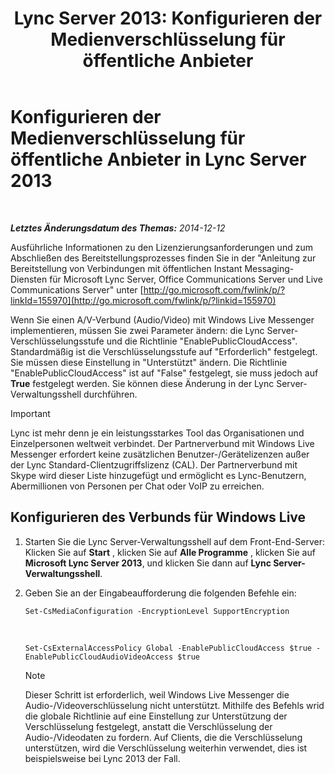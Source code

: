 ﻿---
title: 'Lync Server 2013: Konfigurieren der Medienverschlüsselung für öffentliche Anbieter'
TOCTitle: Konfigurieren der Medienverschlüsselung für öffentliche Anbieter
ms:assetid: a95814cf-c5a9-4652-8ffc-c469a2653153
ms:mtpsurl: https://technet.microsoft.com/de-de/library/JJ205149(v=OCS.15)
ms:contentKeyID: 49295034
ms.date: 05/19/2016
mtps_version: v=OCS.15
ms.translationtype: HT
---

# Konfigurieren der Medienverschlüsselung für öffentliche Anbieter in Lync Server 2013

 

_**Letztes Änderungsdatum des Themas:** 2014-12-12_

Ausführliche Informationen zu den Lizenzierungsanforderungen und zum Abschließen des Bereitstellungsprozesses finden Sie in der "Anleitung zur Bereitstellung von Verbindungen mit öffentlichen Instant Messaging-Diensten für Microsoft Lync Server, Office Communications Server und Live Communications Server" unter [http://go.microsoft.com/fwlink/p/?linkId=155970](http://go.microsoft.com/fwlink/p/?linkid=155970)

Wenn Sie einen A/V-Verbund (Audio/Video) mit Windows Live Messenger implementieren, müssen Sie zwei Parameter ändern: die Lync Server-Verschlüsselungsstufe und die Richtlinie "EnablePublicCloudAccess". Standardmäßig ist die Verschlüsselungsstufe auf "Erforderlich" festgelegt. Sie müssen diese Einstellung in "Unterstützt" ändern. Die Richtlinie "EnablePublicCloudAccess" ist auf "False" festgelegt, sie muss jedoch auf **True** festgelegt werden. Sie können diese Änderung in der Lync Server-Verwaltungsshell durchführen.


> [!IMPORTANT]
> Lync ist mehr denn je ein leistungsstarkes Tool das Organisationen und Einzelpersonen weltweit verbindet. Der Partnerverbund mit Windows Live Messenger erfordert keine zusätzlichen Benutzer-/Gerätelizenzen außer der Lync Standard-Clientzugriffslizenz (CAL). Der Partnerverbund mit Skype wird dieser Liste hinzugefügt und ermöglicht es Lync-Benutzern, Abermillionen von Personen per Chat oder VoIP zu erreichen.



## Konfigurieren des Verbunds für Windows Live

1.  Starten Sie die Lync Server-Verwaltungsshell auf dem Front-End-Server: Klicken Sie auf **Start** , klicken Sie auf **Alle Programme** , klicken Sie auf **Microsoft Lync Server 2013**, und klicken Sie dann auf **Lync Server-Verwaltungsshell**.

2.  Geben Sie an der Eingabeaufforderung die folgenden Befehle ein:
    
        Set-CsMediaConfiguration -EncryptionLevel SupportEncryption

       &nbsp;
    
        Set-CsExternalAccessPolicy Global -EnablePublicCloudAccess $true -EnablePublicCloudAudioVideoAccess $true
    

    > [!NOTE]
    > Dieser Schritt ist erforderlich, weil Windows Live Messenger die Audio-/Videoverschlüsselung nicht unterstützt. Mithilfe des Befehls wrid die globale Richtlinie auf eine Einstellung zur Unterstützung der Verschlüsselung festgelegt, anstatt die Verschlüsselung der Audio-/Videodaten zu fordern. Auf Clients, die die Verschlüsselung unterstützen, wird die Verschlüsselung weiterhin verwendet, dies ist beispielsweise bei Lync 2013 der Fall.


